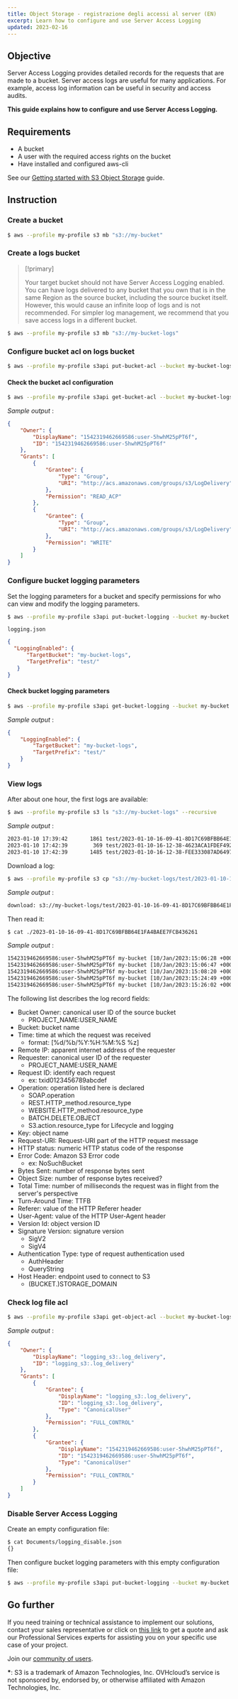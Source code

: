 ```yaml
---
title: Object Storage - registrazione degli accessi al server (EN)
excerpt: Learn how to configure and use Server Access Logging
updated: 2023-02-16
---
```


## Objective

Server Access Logging provides detailed records for the requests that are made to a bucket. Server access logs are useful for many applications. For example, access log information can be useful in security and access audits.

**This guide explains how to configure and use Server Access Logging.**

## Requirements

- A bucket
- A user with the required access rights on the bucket
- Have installed and configured aws-cli

See our [Getting started with S3 Object Storage](/pages/storage_and_backup/object_storage/s3_getting_started_with_object_storage) guide.

## Instruction

### Create a bucket

``` bash
$ aws --profile my-profile s3 mb "s3://my-bucket"
```

### Create a logs bucket

> [!primary]
>
> Your target bucket should not have Server Access Logging enabled. You can have logs delivered to any bucket that you own that is in the same Region as the source bucket, including the source bucket itself. However, this would cause an infinite loop of logs and is not recommended. For simpler log management, we recommend that you save access logs in a different bucket.
>

``` bash
$ aws --profile my-profile s3 mb "s3://my-bucket-logs"
```

### Configure bucket acl on logs bucket

``` bash
$ aws --profile my-profile s3api put-bucket-acl --bucket my-bucket-logs --grant-write URI=http://acs.amazonaws.com/groups/s3/LogDelivery --grant-read-acp URI=http://acs.amazonaws.com/groups/s3/LogDelivery
```

#### Check the bucket acl configuration

``` bash
$ aws --profile my-profile s3api get-bucket-acl --bucket my-bucket-logs
```

*Sample output* :

``` json
{
    "Owner": {
        "DisplayName": "1542319462669586:user-5hwhM25pPT6f",
        "ID": "1542319462669586:user-5hwhM25pPT6f"
    },
    "Grants": [
        {
            "Grantee": {
                "Type": "Group",
                "URI": "http://acs.amazonaws.com/groups/s3/LogDelivery"
            },
            "Permission": "READ_ACP"
        },
        {
            "Grantee": {
                "Type": "Group",
                "URI": "http://acs.amazonaws.com/groups/s3/LogDelivery"
            },
            "Permission": "WRITE"
        }
    ]
}
```

### Configure bucket logging parameters

Set the logging parameters for a bucket and specify permissions for who can view and modify the logging parameters.

``` bash
$ aws --profile my-profile s3api put-bucket-logging --bucket my-bucket --bucket-logging-status file://logging.json
```

`logging.json`

```json
{
  "LoggingEnabled": {
      "TargetBucket": "my-bucket-logs",
      "TargetPrefix": "test/"
   }
}
```

#### Check bucket logging parameters

``` bash
$ aws --profile my-profile s3api get-bucket-logging --bucket my-bucket
```

*Sample output* :

``` json
{
    "LoggingEnabled": {
        "TargetBucket": "my-bucket-logs",
        "TargetPrefix": "test/"
    }
}
```

### View logs

After about one hour, the first logs are available:

``` bash
$ aws --profile my-profile s3 ls "s3://my-bucket-logs" --recursive
```

*Sample output* :

``` bash
2023-01-10 17:39:42       1861 test/2023-01-10-16-09-41-8D17C69BFBB64E1FA4BAEE7FCB436261
2023-01-10 17:42:39        369 test/2023-01-10-16-12-38-4623ACA1FDEF492DBCD30385DAB48E1D
2023-01-10 17:42:39       1485 test/2023-01-10-16-12-38-FEE333087AD64973ABF6B62B10ECBF20
```

Download a log:

``` bash
$ aws --profile my-profile s3 cp "s3://my-bucket-logs/test/2023-01-10-16-09-41-8D17C69BFBB64E1FA4BAEE7FCB436261" .
```

*Sample output* :

```bash
download: s3://my-bucket-logs/test/2023-01-10-16-09-41-8D17C69BFBB64E1FA4BAEE7FCB436261 to ./2023-01-10-16-09-41-8D17C69BFBB64E1FA4BAEE7FCB436261
```

Then read it:

``` bash
$ cat ./2023-01-10-16-09-41-8D17C69BFBB64E1FA4BAEE7FCB436261
```

*Sample output* :

```bash
1542319462669586:user-5hwhM25pPT6f my-bucket [10/Jan/2023:15:06:28 +0000] 109.190.254.61 1542319462669586:user-5hwhM25pPT6f tx46d5e8a45e5e4bb3975fc-0063bd7ef4 REST.PUT.LOGGING_STATUS - "PUT /?logging HTTP/1.0" 200 - - 200 113 0 "-" "aws-cli/1.24.10 Python/3.6.9 Linux/5.4.0-135-generic botocore/1.26.10" - - SigV4 - AuthHeader my-bucket.s3.training.perf.cloud.ovh.net - -
1542319462669586:user-5hwhM25pPT6f my-bucket [10/Jan/2023:15:06:47 +0000] 109.190.254.61 1542319462669586:user-5hwhM25pPT6f txd467757a5fac478b9132e-0063bd7f07 REST.GET.LOGGING_STATUS - "GET /?logging HTTP/1.0" 200 - 254 - 11 9 "-" "aws-cli/1.24.10 Python/3.6.9 Linux/5.4.0-135-generic botocore/1.26.10" - - SigV4 - AuthHeader my-bucket.s3.training.perf.cloud.ovh.net - -
1542319462669586:user-5hwhM25pPT6f my-bucket [10/Jan/2023:15:08:20 +0000] 109.190.254.61 1542319462669586:user-5hwhM25pPT6f txa4de5d9245774d5699835-0063bd7f64 REST.GET.LOGGING_STATUS - "GET /?logging HTTP/1.0" 200 - 254 - 9 7 "-" "aws-cli/1.24.10 Python/3.6.9 Linux/5.4.0-135-generic botocore/1.26.10" - - SigV4 - AuthHeader my-bucket.s3.training.perf.cloud.ovh.net - -
1542319462669586:user-5hwhM25pPT6f my-bucket [10/Jan/2023:15:24:49 +0000] 109.190.254.61 1542319462669586:user-5hwhM25pPT6f tx452b0b609b6d441ab0cef-0063bd833f REST.GET.LOGGING_STATUS - "GET /?logging HTTP/1.0" 200 - 254 - 2320 2319 "-" "aws-cli/1.24.10 Python/3.6.9 Linux/5.4.0-135-generic botocore/1.26.10" - - SigV4 - AuthHeader my-bucket.s3.training.perf.cloud.ovh.net - -
1542319462669586:user-5hwhM25pPT6f my-bucket [10/Jan/2023:15:26:02 +0000] 109.190.254.61 1542319462669586:user-5hwhM25pPT6f tx5b60d66c1d5b4a049674b-0063bd838a REST.GET.LOGGING_STATUS - "GET /?logging HTTP/1.0" 200 - 254 - 18 16 "-" "aws-cli/1.24.10 Python/3.6.9 Linux/5.4.0-135-generic botocore/1.26.10" - - SigV4 - AuthHeader my-bucket.s3.training.perf.cloud.ovh.net - -
```

The following list describes the log record fields:

- Bucket Owner: canonical user ID of the source bucket
    - PROJECT_NAME:USER_NAME
- Bucket: bucket name
- Time: time at which the request was received
    - format: [%d/%b/%Y:%H:%M:%S %z]
- Remote IP: apparent internet address of the requester
- Requester: canonical user ID of the requester
    - PROJECT_NAME:USER_NAME
- Request ID: identify each request
    - ex: txid0123456789abcdef
- Operation: operation listed here is declared
    - SOAP.operation
    - REST.HTTP_method.resource_type
    - WEBSITE.HTTP_method.resource_type
    - BATCH.DELETE.OBJECT
    - S3.action.resource_type for Lifecycle and logging
- Key: object name
- Request-URI: Request-URI part of the HTTP request message
- HTTP status: numeric HTTP status code of the response
- Error Code: Amazon S3 Error code
    - ex: NoSuchBucket
- Bytes Sent: number of response bytes sent
- Object Size: number of response bytes received?
- Total Time: number of milliseconds the request was in flight from the server's perspective
- Turn-Around Time: TTFB
- Referer: value of the HTTP Referer header
- User-Agent: value of the HTTP User-Agent header
- Version Id: object version ID
- Signature Version: signature version
    - SigV2
    - SigV4
- Authentication Type: type of request authentication used
    - AuthHeader
    - QueryString
- Host Header: endpoint used to connect to S3
    - (BUCKET.)STORAGE_DOMAIN

### Check log file acl

``` bash
$ aws --profile my-profile s3api get-object-acl --bucket my-bucket-logs --key test/2023-01-10-16-09-41-8D17C69BFBB64E1FA4BAEE7FCB436261
```

*Sample output* :

``` json
{
    "Owner": {
        "DisplayName": "logging_s3:.log_delivery",
        "ID": "logging_s3:.log_delivery"
    },
    "Grants": [
        {
            "Grantee": {
                "DisplayName": "logging_s3:.log_delivery",
                "ID": "logging_s3:.log_delivery",
                "Type": "CanonicalUser"
            },
            "Permission": "FULL_CONTROL"
        },
        {
            "Grantee": {
                "DisplayName": "1542319462669586:user-5hwhM25pPT6f",
                "ID": "1542319462669586:user-5hwhM25pPT6f",
                "Type": "CanonicalUser"
            },
            "Permission": "FULL_CONTROL"
        }
    ]
}
```

### Disable Server Access Logging

Create an empty configuration file:

```bash
$ cat Documents/logging_disable.json
{}
```

Then configure bucket logging parameters with this empty configuration file:

```bash
$ aws --profile my-profile s3api put-bucket-logging --bucket my-bucket --bucket-logging-status file://logging_disable.json
```

## Go further

If you need training or technical assistance to implement our solutions, contact your sales representative or click on [this link](/links/professional-services) to get a quote and ask our Professional Services experts for assisting you on your specific use case of your project.

Join our [community of users](/links/community).

**\***: S3 is a trademark of Amazon Technologies, Inc. OVHcloud’s service is not sponsored by, endorsed by, or otherwise affiliated with Amazon Technologies, Inc.
